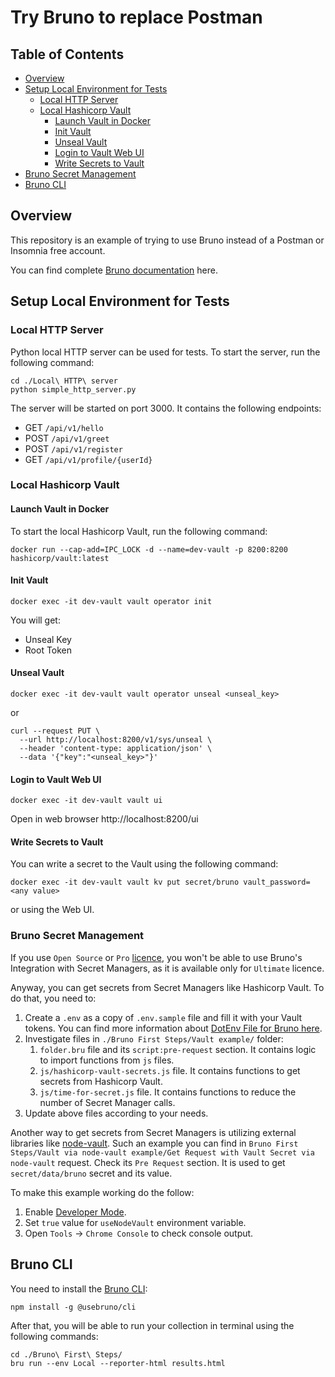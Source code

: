 # Try Bruno to replace Postman

## Table of Contents
- [Overview](#overview)
- [Setup Local Environment for Tests](#setup-local-environment-for-tests)
  - [Local HTTP Server](#local-http-server)
  - [Local Hashicorp Vault](#local-hashicorp-vault)
    - [Launch Vault in Docker](#launch-vault-in-docker)
    - [Init Vault](#init-vault)
    - [Unseal Vault](#unseal-vault)
    - [Login to Vault Web UI](#login-to-vault-web-ui)
    - [Write Secrets to Vault](#write-secrets-to-vault)
- [Bruno Secret Management](#bruno-secret-management)
- [Bruno CLI](#bruno-cli)

## Overview
This repository is an example of trying to use Bruno instead of a Postman or Insomnia free account.

You can find complete [Bruno documentation](https://docs.usebruno.com/introduction/what-is-bruno) here.

## Setup Local Environment for Tests

### Local HTTP Server
Python local HTTP server can be used for tests.
To start the server, run the following command:
```
cd ./Local\ HTTP\ server
python simple_http_server.py
```
The server will be started on port 3000.
It contains the following endpoints:
* GET `/api/v1/hello`
* POST `/api/v1/greet`
* POST `/api/v1/register`
* GET `/api/v1/profile/{userId}`

### Local Hashicorp Vault
#### Launch Vault in Docker
To start the local Hashicorp Vault, run the following command:
```
docker run --cap-add=IPC_LOCK -d --name=dev-vault -p 8200:8200 hashicorp/vault:latest
```

#### Init Vault
```
docker exec -it dev-vault vault operator init
```
You will get:
* Unseal Key
* Root Token

#### Unseal Vault
```
docker exec -it dev-vault vault operator unseal <unseal_key>
```
or
```
curl --request PUT \
  --url http://localhost:8200/v1/sys/unseal \
  --header 'content-type: application/json' \
  --data '{"key":"<unseal_key>"}'
```

#### Login to Vault Web UI
```
docker exec -it dev-vault vault ui
```
Open in web browser http://localhost:8200/ui

#### Write Secrets to Vault
You can write a secret to the Vault using the following command:
```
docker exec -it dev-vault vault kv put secret/bruno vault_password=<any value>
```
or using the Web UI.

### Bruno Secret Management
If you use `Open Source` or `Pro` [licence](https://www.usebruno.com/pricing), you won't be able to use Bruno's Integration with Secret Managers, as it is available only for `Ultimate` licence.

Anyway, you can get secrets from Secret Managers like Hashicorp Vault. To do that, you need to:
1. Create a `.env` as a copy of `.env.sample` file and fill it with your Vault tokens. You can find more information about [DotEnv File for Bruno here](https://docs.usebruno.com/secrets-management/dotenv-file).
2. Investigate files in `./Bruno First Steps/Vault example/` folder:
   1. `folder.bru` file and its `script:pre-request` section. It contains logic to import functions from `js` files.
   2. `js/hashicorp-vault-secrets.js` file. It contains functions to get secrets from Hashicorp Vault.
   3. `js/time-for-secret.js` file. It contains functions to reduce the number of Secret Manager calls.
3. Update above files according to your needs.

Another way to get secrets from Secret Managers is utilizing external libraries like [node-vault](https://www.npmjs.com/package/node-vault). Such an example you can find in `Bruno First Steps/Vault via node-vault example/Get Request with Vault Secret via node-vault` request. Check its `Pre Request` section. It is used to get `secret/data/bruno` secret and its value.

To make this example working do the follow:
1. Enable [Developer Mode](https://docs.usebruno.com/get-started/javascript-sandbox).
2. Set `true` value for `useNodeVault` environment variable.
3. Open `Tools` -> `Chrome Console` to check console output.

## Bruno CLI
You need to install the [Bruno CLI](https://docs.usebruno.com/bru-cli/overview):
```
npm install -g @usebruno/cli
```
After that, you will be able to run your collection in terminal using the following commands:
```
cd ./Bruno\ First\ Steps/
bru run --env Local --reporter-html results.html
```
